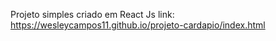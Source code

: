 Projeto simples criado em React Js
link: https://wesleycampos11.github.io/projeto-cardapio/index.html

